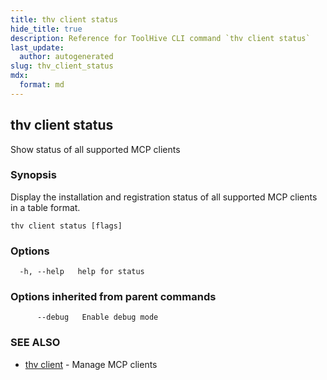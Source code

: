 ```yaml
---
title: thv client status
hide_title: true
description: Reference for ToolHive CLI command `thv client status`
last_update:
  author: autogenerated
slug: thv_client_status
mdx:
  format: md
---
```


## thv client status

Show status of all supported MCP clients

### Synopsis

Display the installation and registration status of all supported MCP clients in a table format.

```
thv client status [flags]
```

### Options

```
  -h, --help   help for status
```

### Options inherited from parent commands

```
      --debug   Enable debug mode
```

### SEE ALSO

* [thv client](thv_client.md)	 - Manage MCP clients


